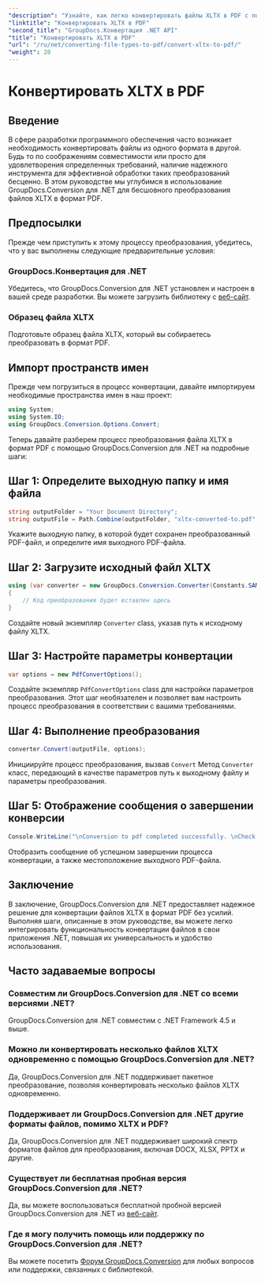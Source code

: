 ```yaml
---
"description": "Узнайте, как легко конвертировать файлы XLTX в PDF с помощью GroupDocs.Conversion для .NET. Повысьте универсальность своих приложений .NET."
"linktitle": "Конвертировать XLTX в PDF"
"second_title": "GroupDocs.Конвертация .NET API"
"title": "Конвертировать XLTX в PDF"
"url": "/ru/net/converting-file-types-to-pdf/convert-xltx-to-pdf/"
"weight": 28
---
```


# Конвертировать XLTX в PDF

## Введение
В сфере разработки программного обеспечения часто возникает необходимость конвертировать файлы из одного формата в другой. Будь то по соображениям совместимости или просто для удовлетворения определенных требований, наличие надежного инструмента для эффективной обработки таких преобразований бесценно. В этом руководстве мы углубимся в использование GroupDocs.Conversion для .NET для бесшовного преобразования файлов XLTX в формат PDF. 
## Предпосылки
Прежде чем приступить к этому процессу преобразования, убедитесь, что у вас выполнены следующие предварительные условия:
### GroupDocs.Конвертация для .NET
Убедитесь, что GroupDocs.Conversion для .NET установлен и настроен в вашей среде разработки. Вы можете загрузить библиотеку с [веб-сайт](https://releases.groupdocs.com/conversion/net/).
### Образец файла XLTX
Подготовьте образец файла XLTX, который вы собираетесь преобразовать в формат PDF.

## Импорт пространств имен
Прежде чем погрузиться в процесс конвертации, давайте импортируем необходимые пространства имен в наш проект:

```csharp
using System;
using System.IO;
using GroupDocs.Conversion.Options.Convert;
```

Теперь давайте разберем процесс преобразования файла XLTX в формат PDF с помощью GroupDocs.Conversion для .NET на подробные шаги:
## Шаг 1: Определите выходную папку и имя файла
```csharp
string outputFolder = "Your Document Directory";
string outputFile = Path.Combine(outputFolder, "xltx-converted-to.pdf");
```
Укажите выходную папку, в которой будет сохранен преобразованный PDF-файл, и определите имя выходного PDF-файла.
## Шаг 2: Загрузите исходный файл XLTX
```csharp
using (var converter = new GroupDocs.Conversion.Converter(Constants.SAMPLE_XLTX))
{
    // Код преобразования будет вставлен здесь
}
```
Создайте новый экземпляр `Converter` class, указав путь к исходному файлу XLTX.
## Шаг 3: Настройте параметры конвертации
```csharp
var options = new PdfConvertOptions();
```
Создайте экземпляр `PdfConvertOptions` class для настройки параметров преобразования. Этот шаг необязателен и позволяет вам настроить процесс преобразования в соответствии с вашими требованиями.
## Шаг 4: Выполнение преобразования
```csharp
converter.Convert(outputFile, options);
```
Инициируйте процесс преобразования, вызвав `Convert` Метод `Converter` класс, передающий в качестве параметров путь к выходному файлу и параметры преобразования.
## Шаг 5: Отображение сообщения о завершении конверсии
```csharp
Console.WriteLine("\nConversion to pdf completed successfully. \nCheck output in {0}", outputFolder);
```
Отобразить сообщение об успешном завершении процесса конвертации, а также местоположение выходного PDF-файла.

## Заключение
В заключение, GroupDocs.Conversion для .NET предоставляет надежное решение для конвертации файлов XLTX в формат PDF без усилий. Выполняя шаги, описанные в этом руководстве, вы можете легко интегрировать функциональность конвертации файлов в свои приложения .NET, повышая их универсальность и удобство использования.
## Часто задаваемые вопросы
### Совместим ли GroupDocs.Conversion для .NET со всеми версиями .NET?
GroupDocs.Conversion для .NET совместим с .NET Framework 4.5 и выше.
### Можно ли конвертировать несколько файлов XLTX одновременно с помощью GroupDocs.Conversion для .NET?
Да, GroupDocs.Conversion для .NET поддерживает пакетное преобразование, позволяя конвертировать несколько файлов XLTX одновременно.
### Поддерживает ли GroupDocs.Conversion для .NET другие форматы файлов, помимо XLTX и PDF?
Да, GroupDocs.Conversion для .NET поддерживает широкий спектр форматов файлов для преобразования, включая DOCX, XLSX, PPTX и другие.
### Существует ли бесплатная пробная версия GroupDocs.Conversion для .NET?
Да, вы можете воспользоваться бесплатной пробной версией GroupDocs.Conversion для .NET из [веб-сайт](https://releases.groupdocs.com/).
### Где я могу получить помощь или поддержку по GroupDocs.Conversion для .NET?
Вы можете посетить [Форум GroupDocs.Conversion](https://forum.groupdocs.com/c/conversion/11) для любых вопросов или поддержки, связанных с библиотекой.